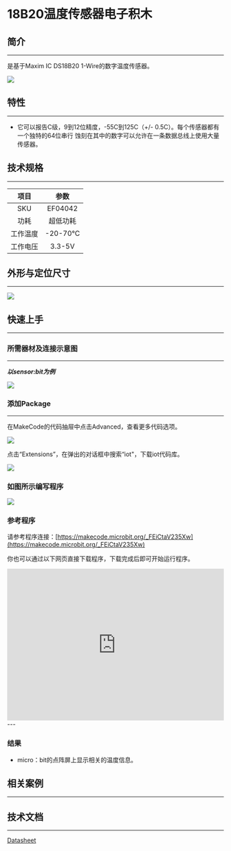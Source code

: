 # 18B20温度传感器电子积木

## 简介
---
是基于Maxim IC DS18B20 1-Wire的数字温度传感器。 

 ![](./images/c8DrDnH.jpg)

## 特性
---
- 它可以报告C级，9到12位精度，-55C到125C（+/- 0.5C）。每个传感器都有一个独特的64位串行 蚀刻在其中的数字可以允许在一条数据总线上使用大量传感器。

## 技术规格
---
项目 | 参数 
:-: | :-: 
SKU|EF04042
功耗|超低功耗
工作温度|-20-70℃
工作电压|3.3-5V

## 外形与定位尺寸
---
 ![](./images/Bc8O78l.jpg)

## 快速上手
---

### 所需器材及连接示意图
---
***以sensor:bit为例***

 ![](./images/Sc5JwUT.png)

### 添加Package
---
在MakeCode的代码抽屉中点击Advanced，查看更多代码选项。

 ![](./images/smtcNoB.png)

点击“Extensions”，在弹出的对话框中搜索“iot"，下载iot代码库。

 ![](./images/qChMeYd.png)
 
### 如图所示编写程序

 ![](./images/kO6z0oE.png)
 
### 参考程序

请参考程序连接：[https://makecode.microbit.org/_FEiCtaV235Xw](https://makecode.microbit.org/_FEiCtaV235Xw)

你也可以通过以下网页直接下载程序，下载完成后即可开始运行程序。

<div style="position:relative;height:0;padding-bottom:70%;overflow:hidden;"><iframe style="position:absolute;top:0;left:0;width:100%;height:100%;" src="https://makecode.microbit.org/#pub:_FEiCtaV235Xw" frameborder="0" sandbox="allow-popups allow-forms allow-scripts allow-same-origin"></iframe></div>  
---

### 结果
- micro：bit的点阵屏上显示相关的温度信息。

## 相关案例
---

## 技术文档
---
[Datasheet](https://elecfreaks.com/estore/download/EF03155-Datasheet)
